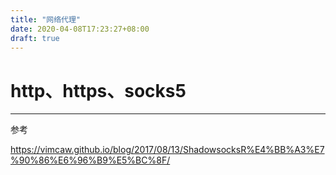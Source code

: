 ```yaml
---
title: "网络代理"
date: 2020-04-08T17:23:27+08:00
draft: true
---
```


# http、https、socks5



---
参考

https://vimcaw.github.io/blog/2017/08/13/ShadowsocksR%E4%BB%A3%E7%90%86%E6%96%B9%E5%BC%8F/

